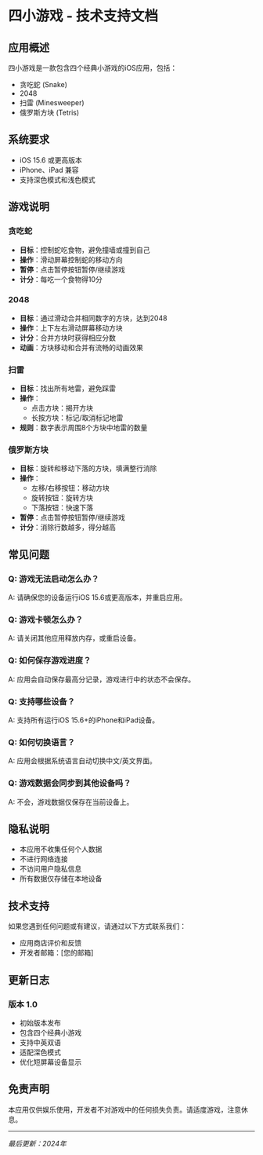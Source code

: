 # 四小游戏 - 技术支持文档

## 应用概述

四小游戏是一款包含四个经典小游戏的iOS应用，包括：
- 贪吃蛇 (Snake)
- 2048
- 扫雷 (Minesweeper)
- 俄罗斯方块 (Tetris)

## 系统要求

- iOS 15.6 或更高版本
- iPhone、iPad 兼容
- 支持深色模式和浅色模式

## 游戏说明

### 贪吃蛇
- **目标**：控制蛇吃食物，避免撞墙或撞到自己
- **操作**：滑动屏幕控制蛇的移动方向
- **暂停**：点击暂停按钮暂停/继续游戏
- **计分**：每吃一个食物得10分

### 2048
- **目标**：通过滑动合并相同数字的方块，达到2048
- **操作**：上下左右滑动屏幕移动方块
- **计分**：合并方块时获得相应分数
- **动画**：方块移动和合并有流畅的动画效果

### 扫雷
- **目标**：找出所有地雷，避免踩雷
- **操作**：
  - 点击方块：揭开方块
  - 长按方块：标记/取消标记地雷
- **规则**：数字表示周围8个方块中地雷的数量

### 俄罗斯方块
- **目标**：旋转和移动下落的方块，填满整行消除
- **操作**：
  - 左移/右移按钮：移动方块
  - 旋转按钮：旋转方块
  - 下落按钮：快速下落
- **暂停**：点击暂停按钮暂停/继续游戏
- **计分**：消除行数越多，得分越高

## 常见问题

### Q: 游戏无法启动怎么办？
A: 请确保您的设备运行iOS 15.6或更高版本，并重启应用。

### Q: 游戏卡顿怎么办？
A: 请关闭其他应用释放内存，或重启设备。

### Q: 如何保存游戏进度？
A: 应用会自动保存最高分记录，游戏进行中的状态不会保存。

### Q: 支持哪些设备？
A: 支持所有运行iOS 15.6+的iPhone和iPad设备。

### Q: 如何切换语言？
A: 应用会根据系统语言自动切换中文/英文界面。

### Q: 游戏数据会同步到其他设备吗？
A: 不会，游戏数据仅保存在当前设备上。

## 隐私说明

- 本应用不收集任何个人数据
- 不进行网络连接
- 不访问用户隐私信息
- 所有数据仅存储在本地设备

## 技术支持

如果您遇到任何问题或有建议，请通过以下方式联系我们：

- 应用商店评价和反馈
- 开发者邮箱：[您的邮箱]

## 更新日志

### 版本 1.0
- 初始版本发布
- 包含四个经典小游戏
- 支持中英双语
- 适配深色模式
- 优化短屏幕设备显示

## 免责声明

本应用仅供娱乐使用，开发者不对游戏中的任何损失负责。请适度游戏，注意休息。

---

*最后更新：2024年*
